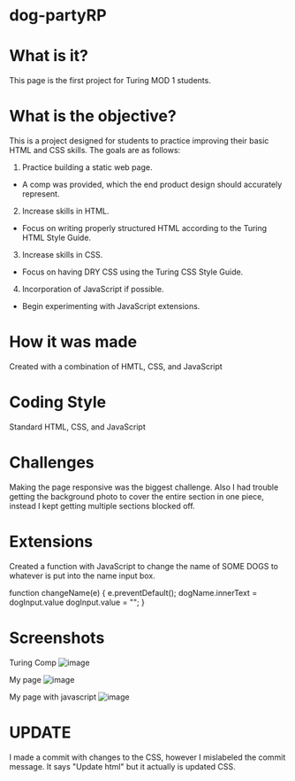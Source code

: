 # dog-partyRP

# What is it?

This page is the first project for Turing MOD 1 students.

# What is the objective?

This is a project designed for students to practice improving their basic HTML and CSS skills. The goals are as follows:

1. Practice building a static web page.
* A comp was provided, which the end product design should accurately represent.

2. Increase skills in HTML.
* Focus on writing properly structured HTML according to the Turing HTML Style Guide.

3. Increase skills in CSS.
* Focus on having DRY CSS using the Turing CSS Style Guide.

4. Incorporation of JavaScript if possible.
* Begin experimenting with JavaScript extensions.

# How it was made

Created with a combination of HMTL, CSS, and JavaScript

# Coding Style

Standard HTML, CSS, and JavaScript

# Challenges

Making the page responsive was the biggest challenge.
Also I had trouble getting the background photo to cover the entire section in one piece, instead I kept getting multiple sections blocked off.

# Extensions

Created a function with JavaScript to change the name of SOME DOGS to whatever is put into the name input box.

function changeName(e) {
  e.preventDefault();
  dogName.innerText = dogInput.value
  dogInput.value = "";
}

# Screenshots

Turing Comp
![image](https://user-images.githubusercontent.com/43790434/51804806-7a717880-2222-11e9-8507-cf92c18a5614.png)

My page
![image](https://user-images.githubusercontent.com/43790434/51804836-aee53480-2222-11e9-9ae9-fdb399a4b6a0.png)

My page with javascript
![image](https://user-images.githubusercontent.com/43790434/51804847-c6242200-2222-11e9-98f6-63cf74cc406e.png)

 # UPDATE
 
 I made a commit with changes to the CSS, however I mislabeled the commit message. It says "Update html" but it actually is updated CSS.
